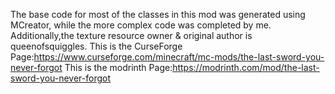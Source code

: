 The base code for most of the classes in this mod was generated using MCreator, while the more complex code was completed by me. Additionally,the texture resource owner & original author is queenofsquiggles.
This is the CurseForge Page:https://www.curseforge.com/minecraft/mc-mods/the-last-sword-you-never-forgot
This is the modrinth Page:https://modrinth.com/mod/the-last-sword-you-never-forgot

